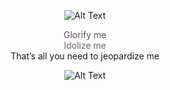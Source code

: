 <div align="center">
 

![Alt Text](https://i.postimg.cc/QMbHQH6r/IMG-0663.png)
<p><span style="color:#605161;">Glorify me</span><br>
<span style="color:#6B6863;">Idolize me</span><br>
That’s all you need to jeopardize me</p>

![Alt Text](https://i.postimg.cc/7h0v5s0S/Untitled58-20250131154003.png)


<!--
 
**RAB-IES/RAB-IES** is a ✨ _special_ ✨ repository because its `README.md` (this file) appears on your GitHub profile.

Here are some ideas to get you started:

- 🔭 I’m currently working on ...
- 🌱 I’m currently learning ...
- 👯 I’m looking to collaborate on ...
- 🤔 I’m looking for help with ...
- 💬 Ask me about ...
- 📫 How to reach me: ...
- 😄 Pronouns: ...
- ⚡ Fun fact: ...
-->
